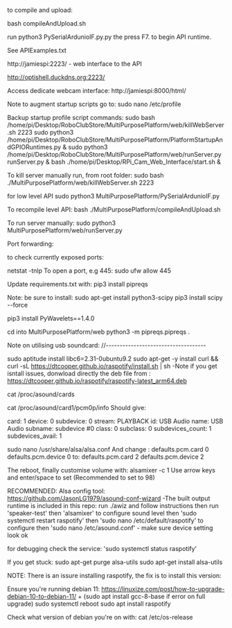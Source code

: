 to compile and upload:


bash compileAndUpload.sh

run python3 PySerialArdunioIF.py.py the press F7. to begin API runtime.

See APIExamples.txt  

http://jamiespi:2223/ - web interface to the API

http://optishell.duckdns.org:2223/

Access dedicate webcam interface:
http://jamiespi:8000/html/


Note to augment startup scripts go to:
sudo nano /etc/profile


Backup startup profile script commands:
sudo bash    /home/pi/Desktop/RoboClubStore/MultiPurposePlatform/web/killWebServer.sh 2223
sudo python3 /home/pi/Desktop/RoboClubStore/MultiPurposePlatform/PlatformStartupAndGPIORuntimes.py &
sudo python3 /home/pi/Desktop/RoboClubStore/MultiPurposePlatform/web/runServer.py runServer.py &
bash ./home/pi/Desktop/RPi_Cam_Web_Interface/start.sh &


To kill server manually run, from root folder:
sudo bash ./MultiPurposePlatform/web/killWebServer.sh 2223

for low level API
sudo python3 MultiPurposePlatform/PySerialArdunioIF.py


To recompile level API:
bash ./MultiPurposePlatform/compileAndUpload.sh

To run server manually:
sudo python3 MultiPurposePlatform/web/runServer.py




Port forwarding: 

to check currently exposed ports:

netstat -tnlp
To open a port, e.g 445: sudo ufw allow 445

Update requirements.txt with:
pip3 install pipreqs


Note: be sure to install:
sudo apt-get install python3-scipy
pip3 install scipy --force

pip3 install PyWavelets==1.4.0

cd into MultiPurposePlatform/web
python3 -m  pipreqs.pipreqs .




Note on utilising usb soundcard:
//------------------------------------

sudo aptitude install libc6=2.31-0ubuntu9.2
sudo apt-get -y install curl && curl -sL https://dtcooper.github.io/raspotify/install.sh | sh
-Note if you get isntall issues, donwload directly the deb file from : https://dtcooper.github.io/raspotify/raspotify-latest_arm64.deb

cat /proc/asound/cards

cat /proc/asound/card1/pcm0p/info
Should give:

card: 1
device: 0
subdevice: 0
stream: PLAYBACK
id: USB Audio
name: USB Audio
subname: subdevice #0
class: 0
subclass: 0
subdevices_count: 1
subdevices_avail: 1


sudo nano /usr/share/alsa/alsa.conf
And change :
defaults.pcm.card 0
defaults.pcm.device 0
to:
defaults.pcm.card 2
defaults.pcm.device 2

The reboot, finally customise volume with:
alsamixer -c 1
Use arrow keys and enter/space to set (Recommended to set to 98)

RECOMMENDED: Alsa config tool: https://github.com/JasonLG1979/asound-conf-wizard
-The built output runtime is included in this repo:
run ./awiz and follow instructions
then run 'speaker-test'
then 'alsamixer' to configure sound level
then 'sudo systemctl restart raspotify'
then 'sudo nano /etc/default/raspotify' to configure
then 'sudo nano /etc/asound.conf' - make sure device setting look ok

for debugging check the service:
'sudo systemctl status raspotify'



If you get stuck:
sudo apt-get purge alsa-utils
sudo apt-get install alsa-utils

NOTE:
There is an issure installing raspotify, the fix is to install this version:


Ensure you're running debian 11: https://linuxize.com/post/how-to-upgrade-debian-10-to-debian-11/ + (sudo apt install gcc-8-base if error on full upgrade)
sudo systemctl reboot
sudo apt install raspotify


Check what version of debian you're on with:
cat /etc/os-release


